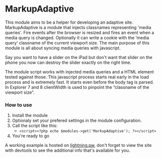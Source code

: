 MarkupAdaptive
==============

This module aims to be a helper for developing an adaptive site. MarkupAdaptive is a module that injects classnames representing 'media queries'. Fire events after the browser is resized and fires an event when a media query is changed. Optionally it can write a cookie with the ‘media query’ classname of the current viewport size. The main purpose of this module is all about syncing media queries with javascript. 

Say you want to have a slider on the iPad but don't want that slider on the phone you now can destroy the slider exactly on the right time. 

The module script works with injected media queries and a HTML element tested against those. This javascript process starts real early in the load process and is extremely fast. It starts even before the body tag is parsed. In Explorer 7 and 8 clientWidth is used to pinpoint the “classname of the viewport size”.

### How to use

1. Install the module
2. Optionaly set your prefered settings in the module configuration.
3. Call the script like this: 
    - `<script><?php echo $modules->get('MarkupAdaptive'); ?></script>`
4. You're ready to go

A working example is hosted on [lightning.pw](http://nobelium-knh.lightningpw.com/), don't forget to view the site with devtools to see the additional info that's available for you.
